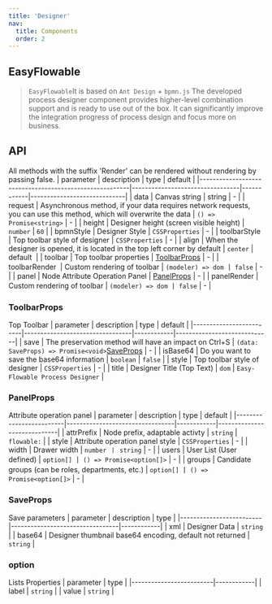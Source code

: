 ```yaml
---
title: 'Designer'
nav:
  title: Components
  order: 2
---
```


## EasyFlowable
> `EasyFlowable`It is based on `Ant Design` + `bpmn.js` The developed process designer 
> component provides higher-level combination support and is ready to use out of the box. 
> It can significantly improve the integration progress of process design and focus more on business.

## API
<Badge type="warning">All methods with the suffix 'Render' can be rendered without rendering by passing false.</Badge>
|            parameter          |               description               |    type    |         default              |
|--------------------------------------------------------|---------------------------------|------------|-----------------------------|
| data | Canvas string | string | - |
| request | Asynchronous method, if your data requires network requests, <br/>you can use this method, which will overwrite the data | `() => Promise<string>` | - |
| height | Designer height (screen visible height)  | `number` | `60` |
| bpmnStyle | Designer Style | `CSSProperties` | - |
| toolbarStyle | Top toolbar style of designer | `CSSProperties` | - |
| align | When the designer is opened, it is located in the top left corner by default | `center` | default&nbsp; |
| toolbar | Top toolbar properties | [ToolbarProps](#toolbarprops) | - |
| toolbarRender&nbsp; | Custom rendering of toolbar | `(modeler) => dom` 丨 `false` | - |
| panel | Node Attribute Operation Panel | [PanelProps](#panelprops) | - |
| panelRender | Custom rendering of toolbar | `(modeler) => dom` 丨 `false` | - |

### ToolbarProps
<Badge type="warning">Top Toolbar</Badge>
|            parameter          |               description               |    type    |         default              |
|-------------------------|---------------------------------|------------|-----------------------------|
| save | The preservation method will have an impact on Ctrl+S | `(data: SaveProps) => Promise<void>`[SaveProps](#saveprops) | - |
| isBase64 | Do you want to save the base64 information | `boolean` | `false` |
| style | Top toolbar style of designer | `CSSProperties` | - |
| title | Designer Title (Top Text) | `dom` | `Easy-Flowable Process Designer` |

### PanelProps
<Badge type="warning">Attribute operation panel</Badge>
|            parameter          |               description               |    type    |         default              |
|-------------------------|---------------------------------|------------|-----------------------------|
| attrPrefix | Node prefix, adaptable activty | `string` | `flowable:` |
| style | Attribute operation panel style | `CSSProperties` | - |
| width | Drawer width | `number 丨 string` | - |
| users | User List (User defined) | `option[]` 丨 `() => Promise<option[]>` | - |
| groups | Candidate groups (can be roles, departments, etc.) | `option[]` 丨 `() => Promise<option[]>` | - |

### SaveProps
<Badge type="warning">Save parameters</Badge>
|            parameter          |               description               |    type    |
|-------------------------|---------------------------------|------------|
| xml | Designer Data | `string` |
| base64 | Designer thumbnail base64 encoding, default not returned | `string` |

### option
<Badge type="warning">Lists Properties</Badge>
|            parameter          |    type    |
|-------------------------|------------|
| label | `string` |
| value | `string` |
